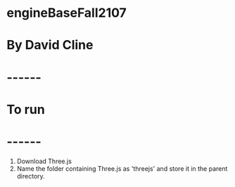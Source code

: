 # engineBaseFall2107
# By David Cline

# ------
# To run
# ------

1. Download Three.js
2. Name the folder containing Three.js as 'threejs' and store it in the parent directory.


